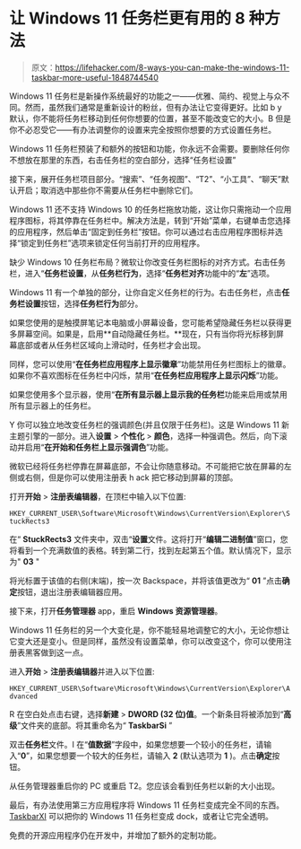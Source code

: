 # 让 Windows 11 任务栏更有用的 8 种方法

> 原文：<https://lifehacker.com/8-ways-you-can-make-the-windows-11-taskbar-more-useful-1848744540>

Windows 11 任务栏是新操作系统最好的功能之一——优雅、简约、视觉上与众不同。然而，虽然我们通常是重新设计的粉丝，但有办法让它变得更好。比如 b y 默认，你不能将任务栏移动到任何你想要的位置，甚至不能改变它的大小。B 但是你不必忍受它——有办法调整你的设置来完全按照你想要的方式设置任务栏。

Windows 11 任务栏预装了和额外的按钮和功能，你永远不会需要。要删除任何你不想放在那里的东西，右击任务栏的空白部分，选择“任务栏设置”

接下来，展开任务栏项目部分。“搜索”、“任务视图”、“T2”、“小工具”、“聊天”默认开启；取消选中那些你不需要从任务栏中删除它们。

Windows 11 还不支持 Windows 10 的任务栏拖放功能，这让你只需拖动一个应用程序图标，将其停靠在任务栏中。解决方法是，转到“开始”菜单，右键单击您选择的应用程序，然后单击“固定到任务栏”按钮。你可以通过右击应用程序图标并选择“锁定到任务栏”选项来锁定任何当前打开的应用程序。

缺少 Windows 10 任务栏布局？微软让你改变任务栏图标的对齐方式。右击任务栏，进入“**任务栏设置**，从**任务栏行为**，选择“**任务栏对齐**功能中的“**左**”选项。

Windows 11 有一个单独的部分，让你自定义任务栏的行为。右击任务栏，点击**任务栏设置**按钮，选择**任务栏行为**部分。

如果您使用的是触摸屏笔记本电脑或小屏幕设备，您可能希望隐藏任务栏以获得更多屏幕空间。如果是，启用**自动隐藏任务栏。**现在，只有当你将光标移到屏幕底部或者从任务栏区域向上滑动时，任务栏才会出现。

同样，您可以使用“**在任务栏应用程序上显示徽章**”功能禁用任务栏图标上的徽章。如果你不喜欢图标在任务栏中闪烁，禁用“**在任务栏应用程序上显示闪烁**”功能。

如果您使用多个显示器，使用“**在所有显示器上显示我的任务栏**功能来启用或禁用所有显示器上的任务栏。

Y 你可以独立地改变任务栏的强调颜色(并且仅限于任务栏)。这是 Windows 11 新主题引擎的一部分。进入**设置** > **个性化** > **颜色**，选择一种强调色。然后，向下滚动并启用“**在开始和任务栏上显示强调色**”功能。

微软已经将任务栏停靠在屏幕底部，不会让你随意移动。不可能把它放在屏幕的左侧或右侧，但是你可以使用注册表 h ack 把它移动到屏幕的顶部。

打开**开始** > **注册表编辑器**，在顶栏中输入以下位置:

`HKEY_CURRENT_USER\Software\Microsoft\Windows\CurrentVersion\Explorer\StuckRects3`

在“ **StuckRects3** 文件夹中，双击“**设置**文件。这将打开“**编辑二进制值**”窗口，您将看到一个充满数值的表格。转到第二行，找到左起第五个值。默认情况下，显示为" **03** "

将光标置于该值的右侧(末端)，按一次 Backspace，并将该值更改为“ **01** ”点击**确定**按钮，退出注册表编辑器应用。

接下来，打开**任务管理器** app，重启 **Windows 资源管理器**。

Windows 11 任务栏的另一个大变化是，你不能轻易地调整它的大小，无论你想让它变大还是变小。但是同样，虽然没有设置菜单，你可以改变这个，你可以使用注册表黑客做到这一点。

进入**开始** > **注册表编辑器**并进入以下位置:

`HKEY_CURRENT_USER\Software\Microsoft\Windows\CurrentVersion\Explorer\Advanced`

R 在空白处点击右键，选择**新建** > **DWORD (32 位)值**。一个新条目将被添加到“**高级**”文件夹的底部。将其重命名为“ **TaskbarSi** ”

双击**任务栏**文件。I 在“**值数据**”字段中，如果您想要一个较小的任务栏，请输入“**0**”，如果您想要一个较大的任务栏，请输入 **2** (默认选项为 **1** )。点击**确定**按钮。

从任务管理器重启你的 PC 或重启 T2。您应该会看到任务栏以新的大小出现。

最后，有办法使用第三方应用程序将 Windows 11 任务栏变成完全不同的东西。 [TaskbarXI](https://github.com/ChrisAnd1998/TaskbarXI) 可以把你的 Windows 11 任务栏变成 dock，或者让它完全透明。

免费的开源应用程序仍在开发中，并增加了额外的定制功能。